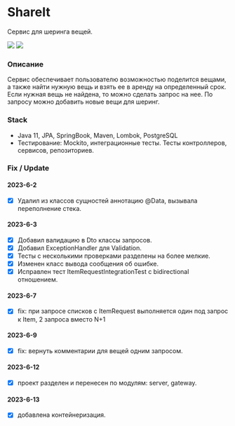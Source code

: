 # ShareIt
Сервис для шеринга вещей.

![](https://img.shields.io/github/languages/count/zg-devj/java-shareit)
![](https://img.shields.io/github/languages/code-size/zg-devj/java-shareit)

### Описание
Сервис обеспечивает пользователю возможностью поделится вещами, 
а также найти нужную вещь и взять ее в аренду на определенный 
срок.  
Если нужная вещь не найдена, то можно сделать запрос на нее. 
По запросу можно добавить новые вещи для шеринг.

### Stack
- Java 11, JPA, SpringBook, Maven, Lombok, PostgreSQL
- Тестирование: Mockito, интеграционные тесты. Тесты контроллеров, сервисов, репозиториев.   

### Fix / Update
#### 2023-6-2
- [x] Удалил из классов сущностей аннотацию @Data, вызывала переполнение стека.
#### 2023-6-3
- [x] Добавил валидацию в Dto классы запросов.
- [x] Добавил ExceptionHandler для Validation.
- [x] Тесты с несколькими проверками разделены на более мелкие.
- [x] Изменен класс вывода сообщения об ошибке.
- [x] Исправлен тест ItemRequestIntegrationTest c bidirectional отношением.
#### 2023-6-7
- [x] fix: при запросе списков с ItemRequest выполняется один под запрос к Item, 2 запроса вместо N+1
#### 2023-6-9
- [x] fix: вернуть комментарии для вещей одним запросом.
#### 2023-6-12
- [x] проект разделен и перенесен по модулям: server, gateway.
#### 2023-6-13
- [x] добавлена контейнеризация.
